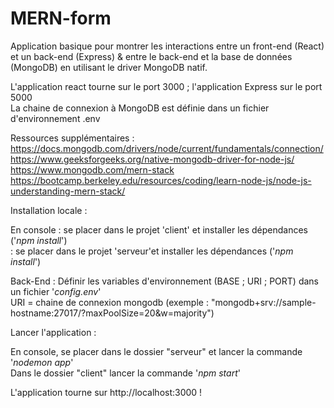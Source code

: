# MERN-form
Application basique pour montrer les interactions entre un front-end (React) et un back-end (Express) & entre le back-end et la base de données (MongoDB) en utilisant le driver MongoDB natif. <br />

L'application react tourne sur le port 3000 ; l'application Express sur le port 5000  <br />
La chaine de connexion à MongoDB est définie dans un fichier d'environnement .env  <br />


Ressources supplémentaires : <br />
https://docs.mongodb.com/drivers/node/current/fundamentals/connection/ <br />
https://www.geeksforgeeks.org/native-mongodb-driver-for-node-js/ <br />
https://www.mongodb.com/mern-stack <br />
https://bootcamp.berkeley.edu/resources/coding/learn-node-js/node-js-understanding-mern-stack/ <br />








Installation locale : <br />

En console : se placer dans le projet 'client' et installer les dépendances ('_npm install_') <br />
           : se placer dans le projet 'serveur'et installer les dépendances ('_npm install_') <br />
           
Back-End : Définir les variables d'environnement (BASE ; URI ; PORT) dans un fichier '_config.env_'  <br />
          URI = chaine de connexion mongodb (exemple : "mongodb+srv://sample-hostname:27017/?maxPoolSize=20&w=majority") <br />

Lancer l'application : <br />

  En console, se placer dans le dossier "serveur"  et lancer la commande '_nodemon app_'  <br />
  Dans le dossier "client" lancer la commande '_npm start_'  <br />
  
L'application tourne sur http://localhost:3000 ! <br />
